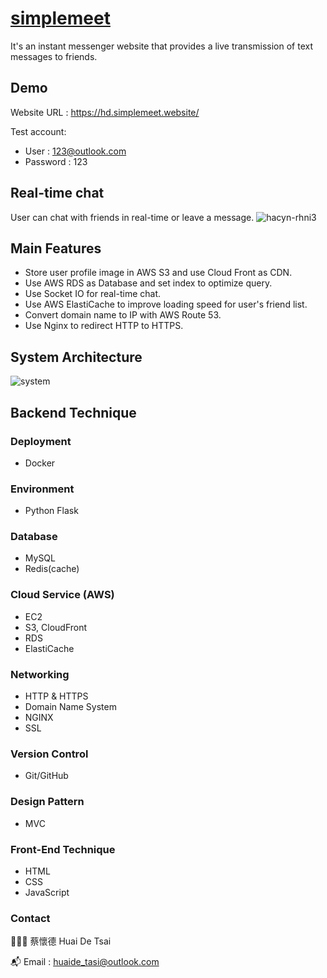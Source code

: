 # [simplemeet](https://hd.simplemeet.website/)

It's an instant messenger website that provides a live transmission of text messages to friends.

## Demo

Website URL : https://hd.simplemeet.website/

Test account:
* User : 123@outlook.com
* Password : 123

## Real-time chat

User can chat with friends in real-time or leave a message.
![hacyn-rhni3](https://user-images.githubusercontent.com/93437400/211187622-d2695e6f-f2e5-41b3-bdbe-619bfc2a4a5a.gif)


## Main Features

* Store user profile image in AWS S3 and use Cloud Front as CDN.
* Use AWS RDS as Database and set index to optimize query.
* Use Socket IO for real-time chat.
* Use AWS ElastiCache to improve loading speed for user's friend list.
* Convert domain name to IP with AWS Route 53.
* Use Nginx to redirect HTTP to HTTPS.

## System Architecture
![system](https://user-images.githubusercontent.com/93437400/210485986-de26db95-f66b-47b8-bd03-c1f834e46520.png)


## Backend Technique

### Deployment
* Docker

### Environment
* Python Flask

### Database
* MySQL
* Redis(cache)

### Cloud Service (AWS)
* EC2
* S3, CloudFront
* RDS
* ElastiCache

### Networking
* HTTP & HTTPS
* Domain Name System
* NGINX
* SSL

### Version Control
* Git/GitHub

### Design Pattern
* MVC

### Front-End Technique
* HTML
* CSS
* JavaScript

### Contact

👨🏻‍💻 蔡懷德 Huai De Tsai

📬 Email : huaide_tasi@outlook.com
